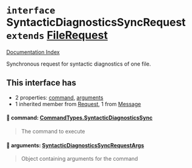 # `interface` SyntacticDiagnosticsSyncRequest `extends` [FileRequest](../interface.FileRequest/README.md)

[Documentation Index](../README.md)

Synchronous request for syntactic diagnostics of one file.

## This interface has

- 2 properties:
[command](#-command-commandtypessyntacticdiagnosticssync),
[arguments](#-arguments-syntacticdiagnosticssyncrequestargs)
- 1 inherited member from [Request](../interface.Request/README.md), 1 from [Message](../interface.Message/README.md)


#### 📄 command: [CommandTypes.SyntacticDiagnosticsSync](../enum.CommandTypes/README.md#syntacticdiagnosticssync--syntacticdiagnosticssync)

> The command to execute



#### 📄 arguments: [SyntacticDiagnosticsSyncRequestArgs](../interface.SyntacticDiagnosticsSyncRequestArgs/README.md)

> Object containing arguments for the command



